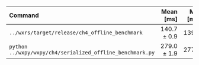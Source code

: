 | Command | Mean [ms] | Min [ms] | Max [ms] | Relative |
|:---|---:|---:|---:|---:|
| `../wxrs/target/release/ch4_offline_benchmark` | 140.7 ± 0.9 | 139.7 | 142.4 | 1.00 |
| `python ../wxpy/wxpy/ch4/serialized_offline_benchmark.py` | 279.0 ± 1.9 | 277.4 | 284.3 | 1.98 ± 0.02 |
